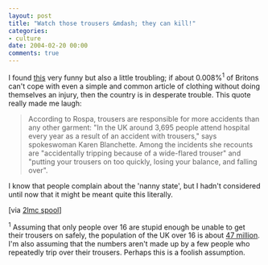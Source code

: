 ```yaml
---
layout: post
title: "Watch those trousers &mdash; they can kill!"
categories:
- culture
date: 2004-02-20 00:00
comments: true
---
```


<p>I found <a href="http://www.guardian.co.uk/health/story/0,3605,1012275,00.html" title="Guardian report on ROSPA accident statistics">this</a> very funny but also a little troubling; if about 0.008%<sup>1</sup> of Britons can't cope with even a simple and common article of clothing without doing themselves an injury, then the country is in desperate trouble. This quote really made me laugh:</p>
<blockquote><p>According to Rospa, trousers are responsible for more accidents than any other garment: "In the UK around 3,695 people attend hospital every year as a result of an accident with trousers," says spokeswoman Karen Blanchette. Among the incidents she recounts are "accidentally tripping because of a wide-flared trouser" and "putting your trousers on too quickly, losing your balance, and falling over".
</p></blockquote>
<p>I know that people complain about the 'nanny state', but I hadn't considered until now that it might be meant quite this literally.</p>
<p>[via <a href="http://2lmc.org/spool/" title="2lmc spool">2lmc spool</a>]</p>
<p><sup>1</sup> Assuming that only people over 16 are stupid enough be unable to get their trousers on safely, the population of the UK over 16 is about <a href="http://www.statistics.gov.uk/census2001/profiles/uk.asp" title="Census 2001">47 million</a>. I'm also assuming that the numbers aren't made up by a few people who repeatedly trip over their trousers. Perhaps this is a foolish assumption.</p>



